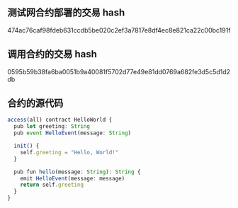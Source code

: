 ## 测试网合约部署的交易 hash

474ac76caf98fdeb631ccdb5be020c2ef3a7817e8df4ec8e821ca22c00bc191f

## 调用合约的交易 hash

0595b59b38fa6ba0051b9a40081f5702d77e49e81dd0769a682fe3d5c5d1d2db

## 合约的源代码

```ts
access(all) contract HelloWorld {
  pub let greeting: String
  pub event HelloEvent(message: String)

  init() {
    self.greeting = "Hello, World!"
  }

  pub fun hello(message: String): String {
    emit HelloEvent(message: message)
    return self.greeting
  }
}
```